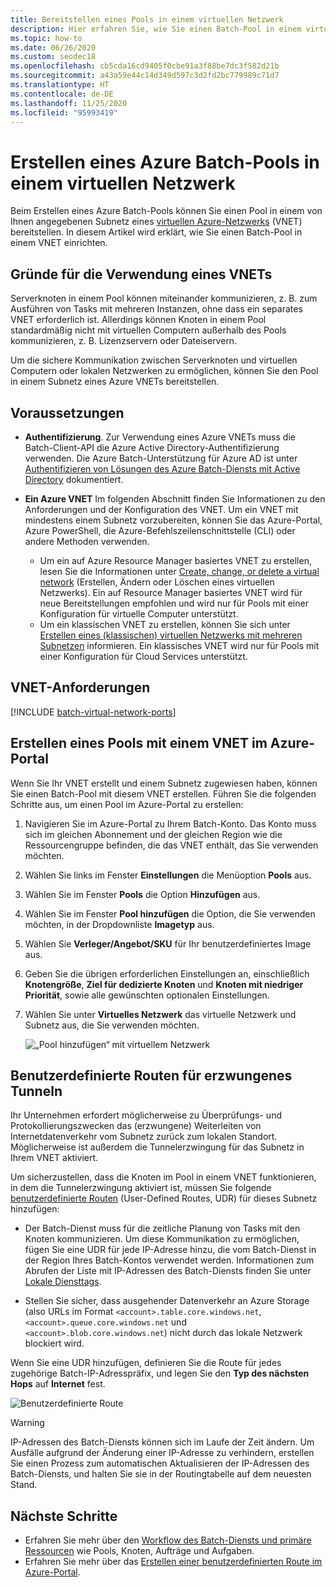 ```yaml
---
title: Bereitstellen eines Pools in einem virtuellen Netzwerk
description: Hier erfahren Sie, wie Sie einen Batch-Pool in einem virtuellen Netzwerk erstellen, damit Computeknoten sicher mit anderen VMs (z. B. Dateiserver) im Netzwerk kommunizieren können.
ms.topic: how-to
ms.date: 06/26/2020
ms.custom: seodec18
ms.openlocfilehash: cb5cda16cd9405f0cbe91a3f88be7dc3f582d21b
ms.sourcegitcommit: a43a59e44c14d349d597c3d2fd2bc779989c71d7
ms.translationtype: HT
ms.contentlocale: de-DE
ms.lasthandoff: 11/25/2020
ms.locfileid: "95993419"
---
```

# <a name="create-an-azure-batch-pool-in-a-virtual-network"></a>Erstellen eines Azure Batch-Pools in einem virtuellen Netzwerk

Beim Erstellen eines Azure Batch-Pools können Sie einen Pool in einem von Ihnen angegebenen Subnetz eines [virtuellen Azure-Netzwerks](../virtual-network/virtual-networks-overview.md) (VNET) bereitstellen. In diesem Artikel wird erklärt, wie Sie einen Batch-Pool in einem VNET einrichten.

## <a name="why-use-a-vnet"></a>Gründe für die Verwendung eines VNETs

Serverknoten in einem Pool können miteinander kommunizieren, z. B. zum Ausführen von Tasks mit mehreren Instanzen, ohne dass ein separates VNET erforderlich ist. Allerdings können Knoten in einem Pool standardmäßig nicht mit virtuellen Computern außerhalb des Pools kommunizieren, z. B. Lizenzservern oder Dateiservern.

Um die sichere Kommunikation zwischen Serverknoten und virtuellen Computern oder lokalen Netzwerken zu ermöglichen, können Sie den Pool in einem Subnetz eines Azure VNETs bereitstellen.

## <a name="prerequisites"></a>Voraussetzungen

- **Authentifizierung**. Zur Verwendung eines Azure VNETs muss die Batch-Client-API die Azure Active Directory-Authentifizierung verwenden. Die Azure Batch-Unterstützung für Azure AD ist unter [Authentifizieren von Lösungen des Azure Batch-Diensts mit Active Directory](batch-aad-auth.md) dokumentiert.

- **Ein Azure VNET** Im folgenden Abschnitt finden Sie Informationen zu den Anforderungen und der Konfiguration des VNET. Um ein VNET mit mindestens einem Subnetz vorzubereiten, können Sie das Azure-Portal, Azure PowerShell, die Azure-Befehlszeilenschnittstelle (CLI) oder andere Methoden verwenden.
  - Um ein auf Azure Resource Manager basiertes VNET zu erstellen, lesen Sie die Informationen unter [Create, change, or delete a virtual network](../virtual-network/manage-virtual-network.md#create-a-virtual-network) (Erstellen, Ändern oder Löschen eines virtuellen Netzwerks). Ein auf Resource Manager basiertes VNET wird für neue Bereitstellungen empfohlen und wird nur für Pools mit einer Konfiguration für virtuelle Computer unterstützt.
  - Um ein klassischen VNET zu erstellen, können Sie sich unter [Erstellen eines (klassischen) virtuellen Netzwerks mit mehreren Subnetzen](/previous-versions/azure/virtual-network/create-virtual-network-classic) informieren. Ein klassisches VNET wird nur für Pools mit einer Konfiguration für Cloud Services unterstützt.

## <a name="vnet-requirements"></a>VNET-Anforderungen

[!INCLUDE [batch-virtual-network-ports](../../includes/batch-virtual-network-ports.md)]

## <a name="create-a-pool-with-a-vnet-in-the-azure-portal"></a>Erstellen eines Pools mit einem VNET im Azure-Portal

Wenn Sie Ihr VNET erstellt und einem Subnetz zugewiesen haben, können Sie einen Batch-Pool mit diesem VNET erstellen. Führen Sie die folgenden Schritte aus, um einen Pool im Azure-Portal zu erstellen: 

1. Navigieren Sie im Azure-Portal zu Ihrem Batch-Konto. Das Konto muss sich im gleichen Abonnement und der gleichen Region wie die Ressourcengruppe befinden, die das VNET enthält, das Sie verwenden möchten.
2. Wählen Sie links im Fenster **Einstellungen** die Menüoption **Pools** aus.
3. Wählen Sie im Fenster **Pools** die Option **Hinzufügen** aus.
4. Wählen Sie im Fenster **Pool hinzufügen** die Option, die Sie verwenden möchten, in der Dropdownliste **Imagetyp** aus.
5. Wählen Sie **Verleger/Angebot/SKU** für Ihr benutzerdefiniertes Image aus.
6. Geben Sie die übrigen erforderlichen Einstellungen an, einschließlich **Knotengröße**, **Ziel für dedizierte Knoten** und **Knoten mit niedriger Priorität**, sowie alle gewünschten optionalen Einstellungen.
7. Wählen Sie unter **Virtuelles Netzwerk** das virtuelle Netzwerk und Subnetz aus, die Sie verwenden möchten.

   ![„Pool hinzufügen“ mit virtuellem Netzwerk](./media/batch-virtual-network/add-vnet-pool.png)

## <a name="user-defined-routes-for-forced-tunneling"></a>Benutzerdefinierte Routen für erzwungenes Tunneln

Ihr Unternehmen erfordert möglicherweise zu Überprüfungs- und Protokollierungszwecken das (erzwungene) Weiterleiten von Internetdatenverkehr vom Subnetz zurück zum lokalen Standort. Möglicherweise ist außerdem die Tunnelerzwingung für das Subnetz in Ihrem VNET aktiviert.

Um sicherzustellen, dass die Knoten im Pool in einem VNET funktionieren, in dem die Tunnelerzwingung aktiviert ist, müssen Sie folgende [benutzerdefinierte Routen](../virtual-network/virtual-networks-udr-overview.md) (User-Defined Routes, UDR) für dieses Subnetz hinzufügen:

- Der Batch-Dienst muss für die zeitliche Planung von Tasks mit den Knoten kommunizieren. Um diese Kommunikation zu ermöglichen, fügen Sie eine UDR für jede IP-Adresse hinzu, die vom Batch-Dienst in der Region Ihres Batch-Kontos verwendet werden. Informationen zum Abrufen der Liste mit IP-Adressen des Batch-Diensts finden Sie unter [Lokale Diensttags](../virtual-network/service-tags-overview.md).

- Stellen Sie sicher, dass ausgehender Datenverkehr an Azure Storage (also URLs im Format `<account>.table.core.windows.net`, `<account>.queue.core.windows.net` und `<account>.blob.core.windows.net`) nicht durch das lokale Netzwerk blockiert wird.

Wenn Sie eine UDR hinzufügen, definieren Sie die Route für jedes zugehörige Batch-IP-Adresspräfix, und legen Sie den **Typ des nächsten Hops** auf **Internet** fest.

![Benutzerdefinierte Route](./media/batch-virtual-network/user-defined-route.png)

> [!WARNING]
> IP-Adressen des Batch-Diensts können sich im Laufe der Zeit ändern. Um Ausfälle aufgrund der Änderung einer IP-Adresse zu verhindern, erstellen Sie einen Prozess zum automatischen Aktualisieren der IP-Adressen des Batch-Diensts, und halten Sie sie in der Routingtabelle auf dem neuesten Stand.

## <a name="next-steps"></a>Nächste Schritte

- Erfahren Sie mehr über den [Workflow des Batch-Diensts und primäre Ressourcen](batch-service-workflow-features.md) wie Pools, Knoten, Aufträge und Aufgaben.
- Erfahren Sie mehr über das [Erstellen einer benutzerdefinierten Route im Azure-Portal](../virtual-network/tutorial-create-route-table-portal.md).

